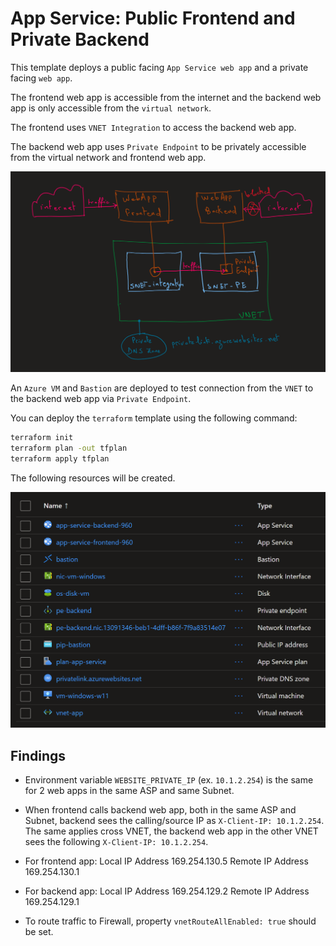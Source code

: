 # App Service: Public Frontend and Private Backend

This template deploys a public facing `App Service web app` and a private facing `web app`.

The frontend web app is accessible from the internet and the backend web app is only accessible from the `virtual network`.

The frontend uses `VNET Integration` to access the backend web app.

The backend web app uses `Private Endpoint` to be privately accessible from the virtual network and frontend web app.

![](images/architecture.png)

An `Azure VM` and `Bastion` are deployed to test connection from the `VNET` to the backend web app via `Private Endpoint`.

You can deploy the `terraform` template using the following command:

```sh
terraform init
terraform plan -out tfplan
terraform apply tfplan
```

The following resources will be created.

![](images/resources.png)

## Findings

* Environment variable `WEBSITE_PRIVATE_IP` (ex. `10.1.2.254`) is the same for 2 web apps in the same ASP and same Subnet.

* When frontend calls backend web app, both in the same ASP and Subnet, backend sees the calling/source IP as `X-Client-IP: 10.1.2.254`.
The same applies cross VNET, the backend web app in the other VNET sees the following `X-Client-IP: 10.1.2.254`.

* For frontend app:
Local IP Address	169.254.130.5
Remote IP Address	169.254.130.1

* For backend app:
Local IP Address	169.254.129.2
Remote IP Address	169.254.129.1

* To route traffic to Firewall, property `vnetRouteAllEnabled: true` should be set.

